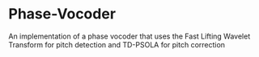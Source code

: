 # Phase-Vocoder
An implementation of a phase vocoder that uses the Fast Lifting Wavelet Transform for pitch detection and TD-PSOLA for pitch correction
